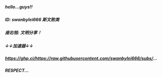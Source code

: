 ##### hello...guys!!

##### ID: swanbylei666 斯文败类

##### 座右铭: 文明分享！

##### ↓↓加速器↓↓

##### https://ghp.ci/https://raw.githubusercontent.com/swanbylei666/subs/...

##### RESPECT...
